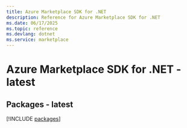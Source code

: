 ```yaml
---
title: Azure Marketplace SDK for .NET
description: Reference for Azure Marketplace SDK for .NET
ms.date: 06/17/2025
ms.topic: reference
ms.devlang: dotnet
ms.service: marketplace
---
```

# Azure Marketplace SDK for .NET - latest
## Packages - latest
[!INCLUDE [packages](marketplace-index.md)]